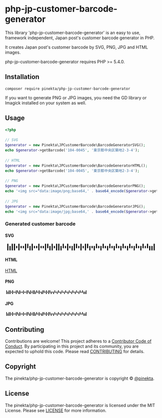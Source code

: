 # php-jp-customer-barcode-generator

<!--
![Build status](https://img.shields.io/circleci/project/github/pinekta/php-jp-customer-barcode-generator.svg)
[![Coverage Status](https://coveralls.io/repos/github/pinekta/php-jp-customer-barcode-generator/badge.svg?branch=master)](https://coveralls.io/github/pinekta/php-jp-customer-barcode-generator?branch=master)
![License](https://img.shields.io/packagist/l/pinekta/php-jp-customer-barcode-generator.svg)
![PHP Version](https://img.shields.io/badge/PHP-%3E%3D5.4-blue.svg)
![Packagist Version](https://img.shields.io/packagist/v/pinekta/php-jp-customer-barcode-generator.svg)
-->


<!--
badge
logo image
-->

This library 'php-jp-customer-barcode-generator' is an easy to use, framework independent, Japan post's customer barcode generator in PHP.

It creates Japan post's customer barcode by SVG, PNG, JPG and HTML images.

php-jp-customer-barcode-generator requires PHP >= 5.4.0.

## Installation

```
composer require pinekta/php-jp-customer-barcode-generator
```

If you want to generate PNG or JPG images, you need the GD library or Imagick installed on your system as well.

## Usage

```php
<?php

// SVG
$generator = new Pinekta\JPCustomerBarcode\BarcodeGeneratorSVG();
echo $generator->getBarcode('104-0045', '東京都中央区築地2-3-4');

// HTML
$generator = new Pinekta\JPCustomerBarcode\BarcodeGeneratorHTML();
echo $generator->getBarcode('104-0045', '東京都中央区築地2-3-4');

// PNG
$generator = new Pinekta\JPCustomerBarcode\BarcodeGeneratorPNG();
echo '<img src="data:image/png;base64,' . base64_encode($generator->getBarcode('104-0045', '東京都中央区築地2-3-4')) . '">');

// JPG
$generator = new Pinekta\JPCustomerBarcode\BarcodeGeneratorJPG();
echo '<img src="data:image/jpg;base64,' . base64_encode($generator->getBarcode('104-0045', '東京都中央区築地2-3-4')) . '">');
```

### Generated customer barcode

#### SVG

![SVG](./sample/sample.svg)

#### HTML

[HTML](./sample/sample.html)

#### PNG

![PNG](./sample/sample.png)

#### JPG

![JPG](./sample/sample.jpg)

<!--
## Documentation

Comming soon...
-->

## Contributing

Contributions are welcome!
This project adheres to a [Contributor Code of Conduct](./CODE_OF_CONDUCT.md). By participating in this project and its community, you are expected to uphold this code.
Please read [CONTRIBUTING](./CONTRIBUTING.md) for details.

## Copyright

The pinekta/php-jp-customer-barcode-generator is copyright © [@pinekta](https://github.com/pinekta).

## License

The pinekta/php-jp-customer-barcode-generator is licensed under the MIT License.
Please see [LICENSE](./LICENSE) for more information.
